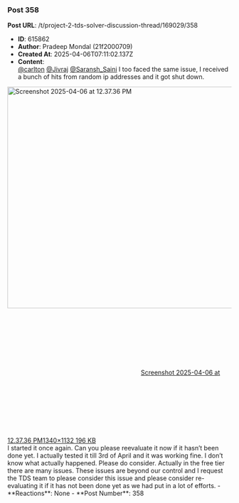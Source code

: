 ### Post 358
**Post URL**: /t/project-2-tds-solver-discussion-thread/169029/358
- **ID**: 615862
- **Author**: Pradeep Mondal (21f2000709)
- **Created At**: 2025-04-06T07:11:02.137Z
- **Content**:  
  <a class="mention" href="/u/carlton">@carlton</a> <a class="mention" href="/u/jivraj">@Jivraj</a> <a class="mention" href="/u/saransh_saini">@Saransh_Saini</a> I too faced the same issue, I received a bunch of hits from random ip addresses and it got shut down.
<div class="lightbox-wrapper"><a class="lightbox" href="https://europe1.discourse-cdn.com/flex013/uploads/iitm/original/3X/9/2/92ca930ea02d9e1d06f8929e64d3777d75602b60.jpeg" data-download-href="/uploads/short-url/kWzIUGVWdwWk1WwU6zd0khwkOCA.jpeg?dl=1" title="Screenshot 2025-04-06 at 12.37.36 PM" rel="noopener nofollow ugc"><img src="https://europe1.discourse-cdn.com/flex013/uploads/iitm/optimized/3X/9/2/92ca930ea02d9e1d06f8929e64d3777d75602b60_2_591x499.jpeg" alt="Screenshot 2025-04-06 at 12.37.36 PM" data-base62-sha1="kWzIUGVWdwWk1WwU6zd0khwkOCA" width="591" height="499" srcset="https://europe1.discourse-cdn.com/flex013/uploads/iitm/optimized/3X/9/2/92ca930ea02d9e1d06f8929e64d3777d75602b60_2_591x499.jpeg, https://europe1.discourse-cdn.com/flex013/uploads/iitm/optimized/3X/9/2/92ca930ea02d9e1d06f8929e64d3777d75602b60_2_886x748.jpeg 1.5x, https://europe1.discourse-cdn.com/flex013/uploads/iitm/optimized/3X/9/2/92ca930ea02d9e1d06f8929e64d3777d75602b60_2_1182x998.jpeg 2x" data-dominant-color="353535"><div class="meta"><svg class="fa d-icon d-icon-far-image svg-icon" aria-hidden="true"><use href="#far-image"></use></svg><span class="filename">Screenshot 2025-04-06 at 12.37.36 PM</span><span class="informations">1340×1132 196 KB</span><svg class="fa d-icon d-icon-discourse-expand svg-icon" aria-hidden="true"><use href="#discourse-expand"></use></svg></div></a></div>
I started it once again. Can you please reevaluate it now if it hasn’t been done yet. I actually tested it till 3rd of April and it was working fine. I don’t know what actually happened. Please do consider.
Actually in the free tier there are many issues. These issues are beyond our control and I request the TDS team to please consider this issue and please consider re-evaluating it if it has not been done yet as we had put in a lot of efforts.
- **Reactions**: None
- **Post Number**: 358

